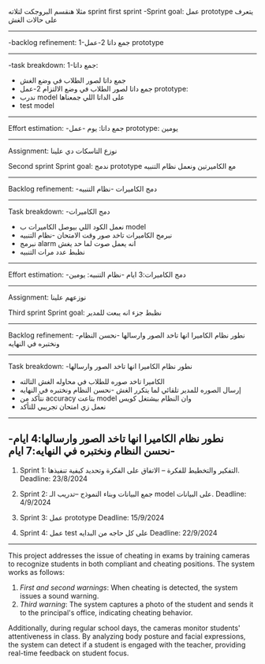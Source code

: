 مثلا هنقسم البروجكت لتلاته sprint 
first sprint
-Sprint goal:
عمل prototype يتعرف على حالات الغش 
________________________
-backlog refinement:
1-جمع داتا
2-عمل prototype
_________________________
-task breakdown:
1-جمع داتا:
- جمع داتا لصور الطلاب في وضع الغش 
- جمع داتا لصور الطلاب في وضع الالتزام
2-عمل prototype:
- ندرب model على الداتا اللي جمعناها
- test model 
________________________
Effort estimation:
-جمع داتا: يوم 
-عمل prototype: يومين 
_________________________
Assignment:
نوزع التاسكات دي علينا


Second sprint
Sprint goal:
ندمج prototype مع الكاميرتين ونعمل نظام التنبيه 
________________________ 
Backlog refinement:
-دمج الكاميرات
-نظام التنبيه 
__________________________
Task breakdown:
-دمج الكاميرات
- نعمل الكود اللي بيوصل الكاميرات ب model 
- نبرمج الكاميرات تاخد صور وقت الامتحان 
 -نظام التنبيه
- نبرمج alarm انه يعمل صوت لما حد يغش 
- نظبط عدد مرات التنبيه 
_________________________
Effort estimation:
-دمج الكاميرات:3 ايام
-نظام التنبيه: يومين 
__________________________
Assignment: 
نوزعهم علينا


Third sprint
Sprint goal:
نظبط جزء انه يبعت للمدير
__________________________
Backlog refinement:
-نطور نظام الكاميرا انها تاخد الصور وارسالها
-نحسن النظام ونختبره في النهايه
_______________________
Task breakdown:
-نطور نظام الكاميرا انها تاخد الصور وارسالها
- الكاميرا تاخد صوره للطلاب في محاوله الغش التالته 
- إرسال الصوره للمدير تلقائي لما يتكرر الغش 
-نحسن النظام ونختبره في النهايه
- نتأكد من accuracy بتاعت model وان النظام بيشتغل كويس 
- نعمل زي امتحان تجريبي للتأكد 
________________________
-نطور نظام الكاميرا انها تاخد الصور وارسالها:4 ايام
-نحسن النظام ونختبره في النهايه:7 ايام
---------------------------------------------------------------------------------------------------------------------------
1. Sprint 1:
 التفكير والتخطيط للفكرة – الاتفاق على الفكرة وتحديد كيفية تنفيذها. 
Deadline:
23/8/2024

2. Sprint 2: 
جمع البيانات وبناء النموذج –تدريب الـ model على البيانات. 
Deadline:
4/9/2024
3. Sprint 3: 
عمل prototype 
Deadline:
15/9/2024
4. Sprint 4: 
عمل test على كل حاجه من البدايه
Deadline:
22/9/2024
-----------------------------------------------------------------------------------------------------------------------------------------
This project addresses the issue of cheating in exams by training cameras to recognize students in both compliant and cheating positions. The system works as follows:

1. *First and second warnings*: When cheating is detected, the system issues a sound warning.
2. *Third warning*: The system captures a photo of the student and sends it to the principal's office, indicating cheating behavior.

Additionally, during regular school days, the cameras monitor students' attentiveness in class. By analyzing body posture and facial expressions, the system can detect if a student is engaged with the teacher, providing real-time feedback on student focus.
